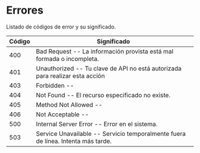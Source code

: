 # Errores

Listado de códigos de error y su significado.

Código | Significado
---------- | -------
400 | Bad Request -- La información provista está mal formada o incompleta.
401 | Unauthorized -- Tu clave de API no está autorizada para realizar esta acción
403 | Forbidden --
404 | Not Found -- El recurso especificado no existe.
405 | Method Not Allowed --
406 | Not Acceptable --
500 | Internal Server Error -- Error en el sistema.
503 | Service Unavailable -- Servicio temporalmente fuera de línea. Intenta más tarde.
